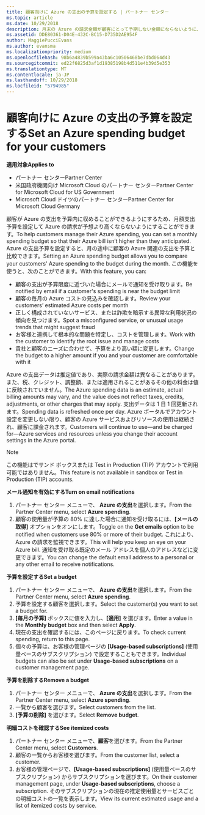 ```yaml
---
title: 顧客向けに Azure の支出の予算を設定する | パートナー センター
ms.topic: article
ms.date: 10/29/2018
description: 月末の Azure の請求金額が顧客にとって予期しない金額にならないように、パートナー センターで顧客ごとの月額予算を設定できます。
ms.assetid: DDE80361-D04E-432C-BC15-D735D2AE954F
author: MaggiePucciEvans
ms.author: evansma
ms.localizationpriority: medium
ms.openlocfilehash: 98b6a4839b599a43ba6c10506468be7dbd064d43
ms.sourcegitcommit: ed22f6825d3af1d19385198b4d511e4b39d5e353
ms.translationtype: MT
ms.contentlocale: ja-JP
ms.lasthandoff: 10/29/2018
ms.locfileid: "5794985"
---
```

# <a name="set-an-azure-spending-budget-for-your-customers"></a><span data-ttu-id="a91df-103">顧客向けに Azure の支出の予算を設定する</span><span class="sxs-lookup"><span data-stu-id="a91df-103">Set an Azure spending budget for your customers</span></span>

**<span data-ttu-id="a91df-104">適用対象</span><span class="sxs-lookup"><span data-stu-id="a91df-104">Applies to</span></span>**

-  <span data-ttu-id="a91df-105">パートナー センター</span><span class="sxs-lookup"><span data-stu-id="a91df-105">Partner Center</span></span>
-  <span data-ttu-id="a91df-106">米国政府機関向け Microsoft Cloud のパートナー センター</span><span class="sxs-lookup"><span data-stu-id="a91df-106">Partner Center for Microsoft Cloud for US Government</span></span>
-  <span data-ttu-id="a91df-107">Microsoft Cloud ドイツのパートナー センター</span><span class="sxs-lookup"><span data-stu-id="a91df-107">Partner Center for Microsoft Cloud Germany</span></span>

<span data-ttu-id="a91df-108">顧客が Azure の支出を予算内に収めることができるようにするため、月額支出予算を設定して Azure の請求が予想より高くならないようにすることができます。</span><span class="sxs-lookup"><span data-stu-id="a91df-108">To help customers manage their Azure spending, you can set a monthly spending budget so that their Azure bill isn’t higher than they anticipated.</span></span> <span data-ttu-id="a91df-109">Azure の支出予算を設定すると、月の途中に顧客の Azure 関連の支出を予算と比較できます。</span><span class="sxs-lookup"><span data-stu-id="a91df-109">Setting an Azure spending budget allows you to compare your customers' Azure spending to the budget during the month.</span></span> <span data-ttu-id="a91df-110">この機能を使うと、次のことができます。</span><span class="sxs-lookup"><span data-stu-id="a91df-110">With this feature, you can:</span></span> 

-   <span data-ttu-id="a91df-111">顧客の支出が予算限度に近づいた場合にメールで通知を受け取ります。</span><span class="sxs-lookup"><span data-stu-id="a91df-111">Be notified by email if a customer's spending is near the budget limit</span></span>
-   <span data-ttu-id="a91df-112">顧客の毎月の Azure コストの見込みを確認します。</span><span class="sxs-lookup"><span data-stu-id="a91df-112">Review your customers’ estimated Azure costs per month</span></span>
-   <span data-ttu-id="a91df-113">正しく構成されていないサービス、または詐欺を暗示する異常な利用状況の傾向を見つけます。</span><span class="sxs-lookup"><span data-stu-id="a91df-113">Spot a misconfigured service, or unusual usage trends that might suggest fraud</span></span>
-   <span data-ttu-id="a91df-114">お客様と連携して根本的な問題を特定し、コストを管理します。</span><span class="sxs-lookup"><span data-stu-id="a91df-114">Work with the customer to identify the root issue and manage costs</span></span>
-   <span data-ttu-id="a91df-115">貴社と顧客のニーズに合わせて、予算をより高い額に変更します。</span><span class="sxs-lookup"><span data-stu-id="a91df-115">Change the budget to a higher amount if you and your customer are comfortable with it</span></span>

<span data-ttu-id="a91df-116">Azure の支出データは推定値であり、実際の請求金額は異なることがあります。また、税、クレジット、調整額、または適用されることがあるその他の料金は値に反映されていません。</span><span class="sxs-lookup"><span data-stu-id="a91df-116">The Azure spending data is an estimate, actual billing amounts may vary, and the value does not reflect taxes, credits, adjustments, or other charges that may apply.</span></span> <span data-ttu-id="a91df-117">支出データは 1 日 1 回更新されます。</span><span class="sxs-lookup"><span data-stu-id="a91df-117">Spending data is refreshed once per day.</span></span> <span data-ttu-id="a91df-118">Azure ポータルでアカウント設定を変更しない限り、顧客の Azure サービスおよびリソースの使用は継続され、顧客に課金されます。</span><span class="sxs-lookup"><span data-stu-id="a91df-118">Customers will continue to use—and be charged for—Azure services and resources unless you change their account settings in the Azure portal.</span></span> 

> [!NOTE]  
> <span data-ttu-id="a91df-119">この機能はでサンド ボックスまたは Test in Production (TIP) アカウントで利用可能ではありません。</span><span class="sxs-lookup"><span data-stu-id="a91df-119">This feature is not available in sandbox or Test in Production (TIP) accounts.</span></span>

**<span data-ttu-id="a91df-120">メール通知を有効にする</span><span class="sxs-lookup"><span data-stu-id="a91df-120">Turn on email notifications</span></span>**
1.  <span data-ttu-id="a91df-121">パートナー センター メニューで、 **Azure の支出**を選択します。</span><span class="sxs-lookup"><span data-stu-id="a91df-121">From the Partner Center menu, select **Azure spending**.</span></span>
2.  <span data-ttu-id="a91df-122">顧客の使用量が予算の 80% に達した場合に通知を受け取るには、**[メールの取得]** オプションをオンにします。</span><span class="sxs-lookup"><span data-stu-id="a91df-122">Toggle on the **Get emails** option to be notified when customers use 80% or more of their budget.</span></span> <span data-ttu-id="a91df-123">これにより、Azure の請求を監視できます。</span><span class="sxs-lookup"><span data-stu-id="a91df-123">This will help you keep an eye on your Azure bill.</span></span> <span data-ttu-id="a91df-124">通知を受け取る既定のメール アドレスを個人のアドレスなどに変更できます。</span><span class="sxs-lookup"><span data-stu-id="a91df-124">You can change the default email address to a personal or any other email to receive notifications.</span></span>

**<span data-ttu-id="a91df-125">予算を設定する</span><span class="sxs-lookup"><span data-stu-id="a91df-125">Set a budget</span></span>**
1.  <span data-ttu-id="a91df-126">パートナー センター メニューで、 **Azure の支出**を選択します。</span><span class="sxs-lookup"><span data-stu-id="a91df-126">From the Partner Center menu, select **Azure spending**.</span></span>
2.  <span data-ttu-id="a91df-127">予算を設定する顧客を選択します。</span><span class="sxs-lookup"><span data-stu-id="a91df-127">Select the customer(s) you want to set a budget for.</span></span> 
3. <span data-ttu-id="a91df-128">**[毎月の予算]** ボックスに値を入力し、**[適用]** を選びます。</span><span class="sxs-lookup"><span data-stu-id="a91df-128">Enter a value in the **Monthly budget** box and then select **Apply**.</span></span>
4.  <span data-ttu-id="a91df-129">現在の支出を確認するには、このページに戻ります。</span><span class="sxs-lookup"><span data-stu-id="a91df-129">To check current spending, return to this page.</span></span>
5.  <span data-ttu-id="a91df-130">個々の予算は、お客様の管理ページの **[Usage-based subscriptions]** (使用量ベースのサブスクリプション) で設定することもできます。</span><span class="sxs-lookup"><span data-stu-id="a91df-130">Individual budgets can also be set under **Usage-based subscriptions** on a customer management page.</span></span>

**<span data-ttu-id="a91df-131">予算を削除する</span><span class="sxs-lookup"><span data-stu-id="a91df-131">Remove a budget</span></span>**
1.  <span data-ttu-id="a91df-132">パートナー センター メニューで、 **Azure の支出**を選択します。</span><span class="sxs-lookup"><span data-stu-id="a91df-132">From the Partner Center menu, select **Azure spending**.</span></span>
2.  <span data-ttu-id="a91df-133">一覧から顧客を選びます。</span><span class="sxs-lookup"><span data-stu-id="a91df-133">Select customers from the list.</span></span>
3.  <span data-ttu-id="a91df-134">**[予算の削除]** を選びます。</span><span class="sxs-lookup"><span data-stu-id="a91df-134">Select **Remove budget**.</span></span>

**<span data-ttu-id="a91df-135">明細コストを確認する</span><span class="sxs-lookup"><span data-stu-id="a91df-135">See itemized costs</span></span>**
1.  <span data-ttu-id="a91df-136">パートナー センター メニューで、**顧客**を選びます。</span><span class="sxs-lookup"><span data-stu-id="a91df-136">From the Partner Center menu, select **Customers**.</span></span>
2.  <span data-ttu-id="a91df-137">顧客の一覧からお客様を選びます。</span><span class="sxs-lookup"><span data-stu-id="a91df-137">From the customer list, select a customer.</span></span>
3.  <span data-ttu-id="a91df-138">お客様の管理ページで、**[Usage-based subscriptions]** (使用量ベースのサブスクリプション) からサブスクリプションを選びます。</span><span class="sxs-lookup"><span data-stu-id="a91df-138">On their customer management page, under **Usage-based subscriptions**, choose a subscription.</span></span> <span data-ttu-id="a91df-139">そのサブスクリプションの現在の推定使用量とサービスごとの明細コストの一覧を表示します。</span><span class="sxs-lookup"><span data-stu-id="a91df-139">View its current estimated usage and a list of itemized costs by service.</span></span>


 

 



